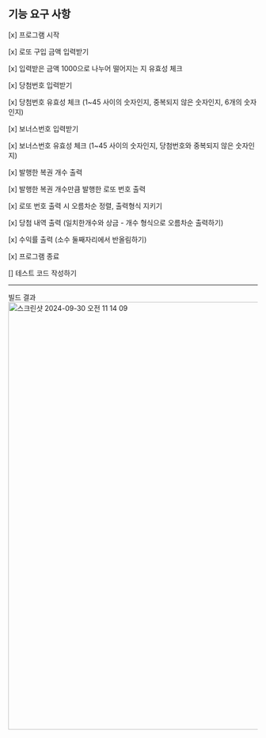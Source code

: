 ## 기능 요구 사항

[x] 프로그램 시작

[x] 로또 구입 금액 입력받기

[x] 입력받은 금액 1000으로 나누어 떨어지는 지 유효성 체크

[x] 당첨번호 입력받기

[x] 당첨번호 유효성 체크 (1~45 사이의 숫자인지, 중복되지 않은 숫자인지, 6개의 숫자인지)

[x] 보너스번호 입력받기

[x] 보너스번호 유효성 체크 (1~45 사이의 숫자인지, 당첨번호와 중복되지 않은 숫자인지)

[x] 발행한 복권 개수 출력

[x] 발행한 복권 개수만큼 발행한 로또 번호 출력

[x] 로또 번호 출력 시 오름차순 정렬, 출력형식 지키기

[x] 당첨 내역 출력 (일치한개수와 상금 - 개수 형식으로 오름차순 출력하기)

[x] 수익률 출력 (소수 둘째자리에서 반올림하기)

[x] 프로그램 종료

[] 테스트 코드 작성하기

---
빌드 결과
<img width="865" alt="스크린샷 2024-09-30 오전 11 14 09" src="https://github.com/user-attachments/assets/1602689d-3933-45c7-9eda-f8f3702de623">
